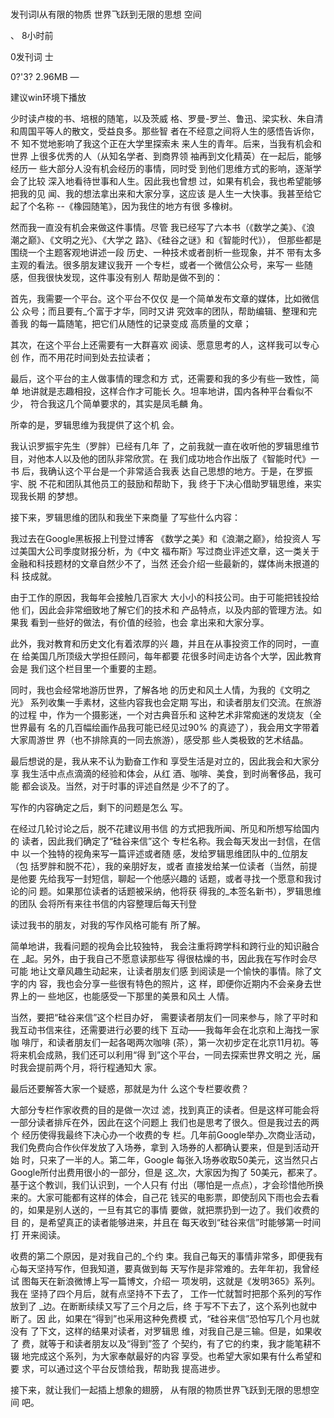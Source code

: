 # 
发刊词I从有限的物质
世界飞跃到无限的思想
空间

、	8小时前

0发刊词	士

0?'3?	2.96MB	—

建议win环境下播放

少时读卢梭的书、培根的随笔，以及茨威
格、罗曼-罗兰、鲁迅、梁实秋、朱自清
和周国平等人的散文，受益良多。那些智
者在不经意之间将人生的感悟告诉你，不
知不觉地影响了我这个正在大学里探索未
来人生的青年。后来，当我有机会和世界
上很多优秀的人（从知名学者、到商界领
袖再到文化精英）在一起后，能够经历一
些大部分人没有机会经历的事情，同时受
到他们思维方式的影响，逐渐学会了比较
深入地看待世事和人生。因此我也曾想
过，如果有机会，我也希望能够把我的见
闻、我的想法拿出来和大家分享，这应该
是人生一大快事。我甚至给它起了个名称
--《橡园随笔》，因为我住的地方有很
多橡树。

然而我一直没有机会来做这件事情。尽管
我已经写了六本书（《数学之美》、《浪
潮之巅》、《文明之光》、《大学之
路》、《硅谷之谜》和《智能时代》），
但那些都是围绕一个主题客观地讲述一段
历史、一种技术或者剖析一些现象，并不
带有太多主观的看法。很多朋友建议我开
一个专栏，或者一个微信公众号，来写一
些随感，但我很快发现，这件事没有别人
帮助是做不到的：

首先，我需要一个平台。这个平台不仅仅
是一个简单发布文章的媒体，比如微信公
众号；而且要有_个富于才华，同时又讲
究效率的团队，帮助编辑、整理和完善我
的每一篇随笔，把它们从随性的记录变成
高质量的文章；

其次，在这个平台上还需要有一大群喜欢
阅读、愿意思考的人，这样我可以专心创
作，而不用花时间到处去拉读者；

最后，这个平台的主人做事情的理念和方
式，还需要和我的多少有些一致性，简单
地讲就是志趣相投，这样合作才可能长
久。坦率地讲，国内各种平台看似不少，
符合我这几个简单要求的，其实是凤毛麟
角。

所幸的是，罗辑思维为我提供了这个机
会。

我认识罗振宇先生（罗胖）已经有几年
了，之前我就一直在收听他的罗辑思维节
目，对他本人以及他的团队非常欣赏。在
我们成功地合作出版了《智能时代》一书
后，我确认这个平台是一个非常适合我表
达自己思想的地方。于是，在罗振宇、脱
不花和团队其他员工的鼓励和帮助下，我
终于下决心借助罗辑思维，来实现我长期
的梦想。

接下来，罗辑思维的团队和我坐下来商量
了写些什么内容：

我过去在Google黑板报上刊登过博客
《数学之美》和《浪潮之巅》，给投资人
写过美国大公司季度财报分析，为《中文
福布斯》写过商业评述文章，这一类关于
金融和科技题材的文章自然少不了，当然
还会介绍一些最新的，媒体尚未拫道的科
技成就。

由于工作的原因，我每年会接触几百家大
大小小的科技公司。由于可能把钱投给他
们，因此会非常细致地了解它们的技术和
产品特点，以及内部的管理方法。如果我
看到一些好的做法，有价值的经验，也会
拿出来和大家分享。

此外，我对教育和历史文化有着浓厚的兴
趣，并且在从事投资工作的同时，一直在
给美国几所顶级大学担任顾问，每年都要
花很多时间走访各个大学，因此教育会是
我们这个栏目里一个重要的主题。

同时，我也会经常地游历世界，了解各地
的历史和风土人情，为我的《文明之光》
系列收集一手素材，这些内容我也会定期
写出，和读者朋友们交流。在旅游的过程
中，作为一个摄影迷，一个对古典音乐和
这种艺术非常痴迷的发烧友（全世界最有
名的几百幅绘画作品我可能已经见过90%
的真迹了），我会用文字带着大家周游世
界（也不排除真的一同去旅游），感受那
些人类极致的艺术结晶。

最后想说的是，我从来不认为勤奋工作和
享受生活是对立的，因此我会和大家分享
我生活中点点滴滴的经验和体会，从红
酒、咖啡、美食，到时尚奢侈品，我可能
都会谈及。当然，对于时事的评述自然是
少不了的了。

写作的内容确定之后，剩下的问题是怎么
写。

在经过几轮讨论之后，脱不花建议用书信
的方式把我所闻、所见和所想写给国内的
读者，因此我们确定了“硅谷来信”这个
专栏名称。我会每天发出一封信，在信中
以一个独特的视角来写一篇评述或者随
感，发给罗辑思维团队中的_位朋友（包
括罗胖和脱不花），我的亲朋好友，或者
直接发给某一位读者（当然，前提是他要
先给我写一封短信，聊起一个他感兴趣的
话题，或者寻找一个愿意和我讨论的问
题。如果那位读者的话题被采纳，他将获
得我的_本签名新书），罗辑思维的团队
会将所有来往书信的内容整理后每天刊登

读过我书的朋友，对我的写作风格可能有
所了解。

简单地讲，我看问题的视角会比较独特，
我会注重将跨学科和跨行业的知识融合在
_起。另外，由于我自己不愿意读那些写
得很枯燥的书，因此我在写作时会尽可能
地让文章风趣生动起来，让读者朋友们感
到阅读是一个愉快的事情。除了文字的内
容，我也会分享一些很有特色的照片，这
样，即便你近期内不会亲身去世界上的一
些地区，也能感受一下那里的美景和风土
人情。

当然，要把“硅谷来信”这个栏目办好，
需要读者朋友们一同来参与，除了平时和
我互动书信来往，还需要进行必要的线下
互动——我每年会在北京和上海找一家咖
啡厅，和读者朋友们一起各喝两次咖啡
(茶），第一次初步定在北京11月初。等
将来机会成熟，我们还可以利用“得
到”这个平台，一同去探索世界文明之
光，届时我会提前两个月，将行程通知大
家。

最后还要解答大家一个疑惑，那就是为什
么这个专栏要收费？

大部分专栏作家收费的目的是做一次过
滤，找到真正的读者。但是这样可能会将
一部分读者排斥在外，因此在这个问题上
我们也是思考了很久。但是我过去的两个
经历使得我最终下决心办一个收费的专
栏。几年前Google举办_次商业活动，
我们免费向合作伙伴发放了入场券，拿到
入场券的人都确认要来，但是到活动开始
时，只来了一半的人。第二年，Google
每张入场券收取50美元，这当然只占
Google所付出费用很小的一部分，但是
这_次，大家因为掏了 50美元，都来了。
基于这个教训，我们认识到，一个人只有
付出（哪怕是一点点），才会珍惜他所换
来的。大家可能都有这样的体会，自己花
钱买的电影票，即使刮风下雨也会去看
的，如果是别人送的，一旦有其它的事情
要做，就把票扔到一边了。我们收费的目
的，是希望真正的读者能够进来，并且在
每天收到“硅谷来信”时能够第一时间打
开来阅读。

收费的第二个原因，是对我自己的_个约
束。我自己每天的事情非常多，即便我有
心每天坚持写作，但我知道，要真做到每
天写作是非常难的。去年年初，我曾经试
图每天在新浪微博上写一篇博文，介绍一
项发明，这就是《发明365》系列。我在
坚持了四个月后，就有点坚持不下去了，
工作一忙就暂时把那个系列的写作放到了
_边。在断断续续又写了三个月之后，终
于写不下去了，这个系列也就中断了。因
此，如果在“得到”也采用这种免费模
式，“硅谷来信”恐怕写几个月也就没有
了下文，这样的结果对读者，对罗辑思
维，对我自己是三输。但是，如果收了
费，就等于和读者朋友以及“得到”签了
个契约，有了它的约束，我才能笔耕不辍
地完成这个系列，为大家奉献最好的内容
享受。也希望大家如果有什么希望和要
求，可以通过这个平台反馈给我，帮助我
提高进步。

接下来，就让我们一起插上想象的翅膀，
从有限的物质世界飞跃到无限的思想空间
吧。

